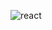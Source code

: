 
![react](https://user-images.githubusercontent.com/105638480/174624844-b519f1ad-03b0-4540-aad2-a522d682b9b7.gif)
